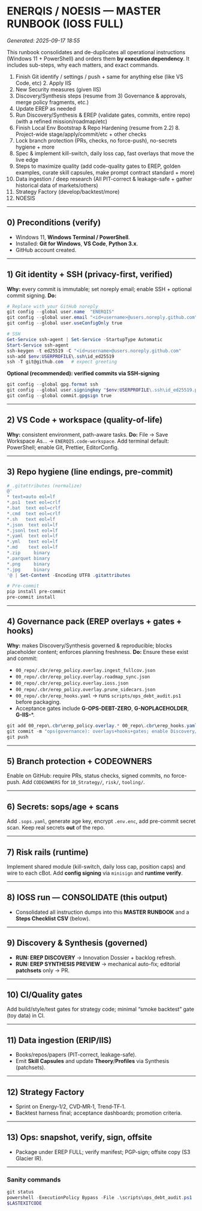 # ENERQIS / NOESIS — MASTER RUNBOOK (IOSS FULL)
_Generated: 2025-09-17 18:55_

This runbook consolidates and de-duplicates all operational instructions (Windows 11 + PowerShell) and orders them **by execution dependency**. It includes sub-steps, why each matters, and exact commands.

1. Finish Git identify / settings / push + same for anything else (like VS Code, etc) 2. Apply IIS
3. New Security measures (given IIS)
4. Discovery/Synthesis steps (resume from 3) Governance & approvals, merge policy fragments, etc.)
5. Update EREP as needed
6. Run Discovery/Synthesis & EREP (validate gates, commits, entire repo) (with a refined mission/roadmap/etc)
7. Finish Local Env Bootstrap & Repo Hardening (resume from 2.2) 8. Project-wide stage/apply/commit/etc + other checks
8. Lock branch protection (PRs, checks, no force-push), no-secrets hygiene + more
9. Spec & implement kill-switch, daily loss cap, fast overlays that move the live edge
10. Steps to maximize quality (add code-quality gates to EREP, golden examples, curate skill capsules, make prompt contract standard + more)
11. Data ingestion / deep research (All PIT-correct & leakage-safe + gather historical data of markets/others)
12. Strategy Factory (develop/backtest/more)
13. NOESIS

---

## 0) Preconditions (verify)
- Windows 11, **Windows Terminal / PowerShell**.
- Installed: **Git for Windows**, **VS Code**, **Python 3.x**.
- GitHub account created.

---

## 1) Git identity + SSH (privacy-first, verified)
**Why:** every commit is immutable; set noreply email; enable SSH + optional commit signing.
**Do:**
```powershell
# Replace with your GitHub noreply
git config --global user.name  "ENERQIS"
git config --global user.email "<id+username>@users.noreply.github.com"
git config --global user.useConfigOnly true

# SSH
Get-Service ssh-agent | Set-Service -StartupType Automatic
Start-Service ssh-agent
ssh-keygen -t ed25519 -C "<id+username>@users.noreply.github.com"
ssh-add $env:USERPROFILE\.ssh\id_ed25519
ssh -T git@github.com   # expect greeting
```
**Optional (recommended): verified commits via SSH-signing**
```powershell
git config --global gpg.format ssh
git config --global user.signingkey "$env:USERPROFILE\.ssh\id_ed25519.pub"
git config --global commit.gpgsign true
```

---

## 2) VS Code + workspace (quality-of-life)
**Why:** consistent environment, path-aware tasks.
**Do:** File → Save Workspace As… → `ENERQIS.code-workspace`. Add terminal default: PowerShell; enable Git, Prettier, EditorConfig.

---

## 3) Repo hygiene (line endings, pre-commit)
```powershell
# .gitattributes (normalize)
@'
* text=auto eol=lf
*.ps1  text eol=crlf
*.bat  text eol=crlf
*.cmd  text eol=crlf
*.sh   text eol=lf
*.json  text eol=lf
*.jsonl text eol=lf
*.yaml  text eol=lf
*.yml   text eol=lf
*.md    text eol=lf
*.zip     binary
*.parquet binary
*.png     binary
*.jpg     binary
'@ | Set-Content -Encoding UTF8 .gitattributes

# Pre-commit
pip install pre-commit
pre-commit install
```

---

## 4) Governance pack (EREP overlays + gates + hooks)
**Why:** makes Discovery/Synthesis governed & reproducible; blocks placeholder content; enforces planning freshness.
**Do:** Ensure these exist and commit:
- `00_repo/.cbr/erep_policy.overlay.ingest_fullcov.json`
- `00_repo/.cbr/erep_policy.overlay.roadmap_sync.json`
- `00_repo/.cbr/erep_policy.overlay.ioss.json`
- `00_repo/.cbr/erep_policy.overlay.prune_sidecars.json`
- `00_repo/.cbr/erep_hooks.yaml` → runs `scripts/ops_debt_audit.ps1` before packaging.
- Acceptance gates include **G-OPS-DEBT-ZERO**, **G-NOPLACEHOLDER**, **G-IIS-***.

```powershell
git add 00_repo\.cbr\erep_policy.overlay.* 00_repo\.cbr\erep_hooks.yaml scripts\ops_debt_audit.ps1
git commit -m "ops(governance): overlays+hooks+gates; enable Discovery/Synthesis under EREP"
git push
```

---

## 5) Branch protection + CODEOWNERS
Enable on GitHub: require PRs, status checks, signed commits, no force-push. Add `CODEOWNERS` for `10_Strategy/`, `risk/`, `tooling/`.

---

## 6) Secrets: sops/age + scans
Add `.sops.yaml`, generate age key, encrypt `.env.enc`, add pre-commit secret scan. Keep real secrets **out** of the repo.

---

## 7) Risk rails (runtime)
Implement shared module (kill-switch, daily loss cap, position caps) and wire to each cBot. Add **config signing** via `minisign` and **runtime verify**.

---

## 8) IOSS run — CONSOLIDATE (this output)
- Consolidated all instruction dumps into this **MASTER RUNBOOK** and a **Steps Checklist CSV** (below).

---

## 9) Discovery & Synthesis (governed)
- **RUN: EREP DISCOVERY** → Innovation Dossier + backlog refresh.
- **RUN: EREP SYNTHESIS PREVIEW** → mechanical auto-fix; editorial **patchsets** only → PR.

---

## 10) CI/Quality gates
Add build/style/test gates for strategy code; minimal “smoke backtest” gate (toy data) in CI.

---

## 11) Data ingestion (ERIP/IIS)
- Books/repos/papers (PIT-correct, leakage-safe).
- Emit **Skill Capsules** and update **Theory**/**Profiles** via Synthesis (patchsets).

---

## 12) Strategy Factory
- Sprint on Energy‑1/2, CVD‑MR‑1, Trend‑TF‑1.
- Backtest harness final; acceptance dashboards; promotion criteria.

---

## 13) Ops: snapshot, verify, sign, offsite
- Package under EREP FULL; verify manifest; PGP-sign; offsite copy (S3 Glacier IR).

---

### Sanity commands
```powershell
git status
powershell -ExecutionPolicy Bypass -File .\scripts\ops_debt_audit.ps1
$LASTEXITCODE
```

